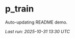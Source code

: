 # p_train

Auto-updating README demo.

<!--START_SECTION:status-->
_Last run: 2025-10-31 13:30 UTC_
<!--END_SECTION:status-->


























































































































































































































































































































































































































































































































































































































































































































































































































































































































































































































































































































































































































































































































































































































































































































































































































































































